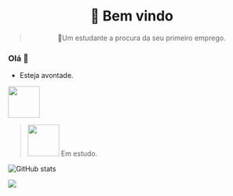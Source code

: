 <h1 align="center">
   👀 Bem vindo
</h1><blockquote><p align="center">🚀Um estudante a procura da seu primeiro emprego.</p></blockquote>



### Olá 👋
- Esteja avontade.



<img src="https://www.shareicon.net/data/512x512/2015/09/11/99371_javascript_512x512.png" width="64" height="64">
<blockquote><img src="https://upload.wikimedia.org/wikipedia/commons/thumb/a/a7/React-icon.svg/640px-React-icon.svg.png" width="64" height="64"> Em estudo.</blockquote>

![GitHub stats](https://github-readme-stats.vercel.app/api?username=Withene&show_icons=true) 

[<img src="https://img.shields.io/badge/linkedin-%230077B5.svg?&style=for-the-badge&logo=linkedin&logoColor=white"/>](https://www.linkedin.com/in/withene-costa/) 





